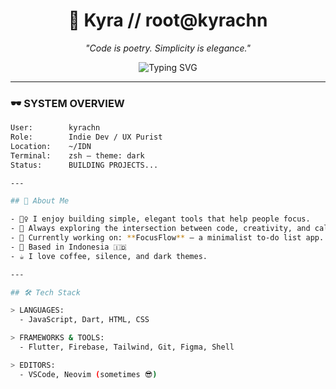 <h1 align="center">👾 Kyra // root@kyrachn</h1>
<p align="center">
  <em>"Code is poetry. Simplicity is elegance."</em>
</p>

<p align="center">
  <img src="https://readme-typing-svg.demolab.com?font=Fira+Code&weight=500&size=20&pause=1000&color=00FFAA&center=true&vCenter=true&width=435&lines=cd+~/kyrachn;ls+-la;./focusflow.sh;echo+%22Welcome+to+my+lab.%22" alt="Typing SVG">
</p>

---

### 🕶️ SYSTEM OVERVIEW

```bash
User:        kyrachn  
Role:        Indie Dev / UX Purist  
Location:    ~/IDN  
Terminal:    zsh — theme: dark  
Status:      BUILDING PROJECTS...

---

## 💫 About Me

- 🧘‍♀️ I enjoy building simple, elegant tools that help people focus.
- 🧠 Always exploring the intersection between code, creativity, and calm.
- 🌱 Currently working on: **FocusFlow** – a minimalist to-do list app.
- 📍 Based in Indonesia 🇮🇩
- ☕ I love coffee, silence, and dark themes.

---

## 🛠️ Tech Stack

> LANGUAGES:
  - JavaScript, Dart, HTML, CSS

> FRAMEWORKS & TOOLS:
  - Flutter, Firebase, Tailwind, Git, Figma, Shell

> EDITORS:
  - VSCode, Neovim (sometimes 😎)
